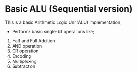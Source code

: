 # Basic ALU (Sequential version)

This is a basic Arithmetic Logic Unit(ALU) implementation;

* Performs basic single-bit operations like;
1. Half and Full Addition
1. AND operation
1. OR operation
1. Encoding
1. Multiplexing
1. Subtraction